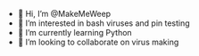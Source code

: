 - 👋 Hi, I’m @MakeMeWeep
- 👀 I’m interested in bash viruses and pin testing
- 🌱 I’m currently learning Python
- 💞️ I’m looking to collaborate on virus making 

<!---
MakeMeWeep/MakeMeWeep is a ✨ special ✨ repository because its `README.md` (this file) appears on your GitHub profile.
You can click the Preview link to take a look at your changes.
--->
